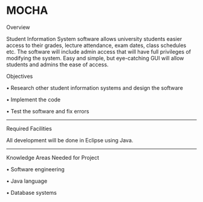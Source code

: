 # MOCHA

Overview 

Student Information System software allows university students easier access to their grades, lecture attendance, exam dates, class schedules etc. The software will include admin access that will have full privileges of modifying the system. Easy and simple, but eye-catching GUI will allow students and admins the ease of access.

Objectives

• Research other student information systems and design the software 

• Implement the code

• Test the software and fix errors

-----------

Required Facilities

All development will be done in Eclipse using Java.

-----------

Knowledge Areas Needed for Project 

• Software engineering 

• Java language 

• Database systems
